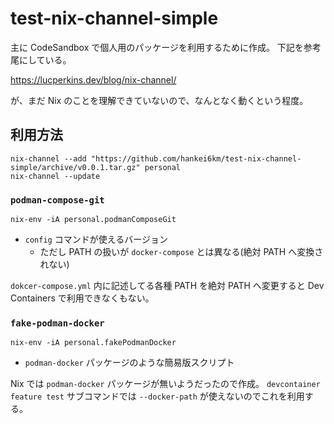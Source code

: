 # test-nix-channel-simple

主に CodeSandbox で個人用のパッケージを利用するために作成。 下記を参考尾にしている。

https://lucperkins.dev/blog/nix-channel/

が、まだ Nix のことを理解できていないので、なんとなく動くという程度。

## 利用方法

```
nix-channel --add "https://github.com/hankei6km/test-nix-channel-simple/archive/v0.0.1.tar.gz" personal
nix-channel --update
```

### `podman-compose-git`

```
nix-env -iA personal.podmanComposeGit
```

- `config` コマンドが使えるバージョン
  - ただし PATH の扱いが `docker-compose` とは異なる(絶対 PATH へ変換されない)

`dokcer-compose.yml` 内に記述してる各種 PATH を絶対 PATH へ変更すると Dev Containers で利用できなくもない。

### `fake-podman-docker`

```
nix-env -iA personal.fakePodmanDocker
```

- `podman-docker` パッケージのような簡易版スクリプト

Nix では `podman-docker` パッケージが無いようだったので作成。
`devcontainer feature test` サブコマンドでは `--docker-path` が使えないのでこれを利用する。
